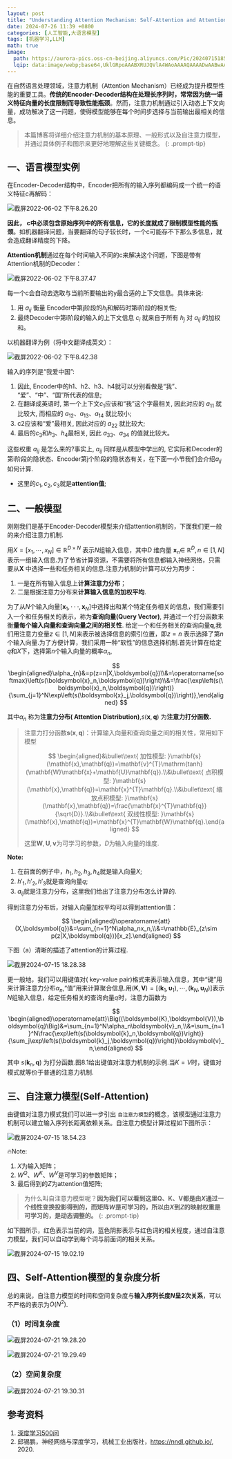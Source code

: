 ```yaml
---
layout: post
title: "Understanding Attention Mechanism: Self-Attention and Attention Models"
date: 2024-07-26 11:39 +0800
categories: [人工智能,大语言模型]
tags: [机器学习,LLM]
math: true
image:
  path: https://aurora-pics.oss-cn-beijing.aliyuncs.com/Pic/202407151855074.png
  lqip: data:image/webp;base64,UklGRpoAAABXRUJQVlA4WAoAAAAQAAAADwAABwAAQUxQSDIAAAARL0AmbZurmr57yyIiqE8oiG0bejIYEQTgqiDA9vqnsUSI6H+oAERp2HZ65qP/VIAWAFZQOCBCAAAA8AEAnQEqEAAIAAVAfCWkAALp8sF8rgRgAP7o9FDvMCkMde9PK7euH5M1m6VWoDXf2FkP3BqV0ZYbO6NA/VFIAAAA
---
```

在自然语言处理领域，注意力机制（Attention Mechanism）已经成为提升模型性能的重要工具。**传统的Encoder-Decoder结构在处理长序列时，常常因为统一语义特征向量的长度限制而导致性能瓶颈**。然而，注意力机制通过引入动态上下文向量，成功解决了这一问题，使得模型能够在每个时间步选择与当前输出最相关的信息。

> 本篇博客将详细介绍注意力机制的基本原理、一般形式以及自注意力模型，并通过具体例子和图示来更好地理解这些关键概念。
> {: .prompt-tip}

## 一、语言模型实例

在Encoder-Decoder结构中，Encoder把所有的输入序列都编码成一个统一的语义特征c再解码：

![截屏2022-06-02 下午8.26.20](https://aurora-pics.oss-cn-beijing.aliyuncs.com/Pic/202405262030938.png)

**因此， c中必须包含原始序列中的所有信息，它的长度就成了限制模型性能的瓶颈**。如机器翻译问题，当要翻译的句子较长时，一个c可能存不下那么多信息，就会造成翻译精度的下降。

**Attention机制**通过在每个时间输入不同的c来解决这个问题，下图是带有Attention机制的Decoder：

![截屏2022-06-02 下午8.37.47](https://aurora-pics.oss-cn-beijing.aliyuncs.com/Pic/202405281637491.png)

每一个c会自动去选取与当前所要输出的y最合适的上下文信息。具体来说:

1. 用 $a_{i j}$ 衡量 Encoder中第j阶段的$h_j$和解码时第i阶段的相关性;
2. 最终Decoder中第i阶段的输入的上下文信息 $c_{i}$ 就来自于所有 $h_{j}$ 对 $a_{i j}$ 的加权和。

以机器翻译为例（将中文翻译成英文）：

![截屏2022-06-02 下午8.42.38](https://aurora-pics.oss-cn-beijing.aliyuncs.com/Pic/202405281637341.png)

输入的序列是“我爱中国”:

1. 因此, Encoder中的h1、h2、h3、h4就可以分别看做是“我”、 “爱”、“中”、“国”所代表的信息;
2. 在翻译成英语时, 第一个上下文$c_1$应该和“我”这个字最相关, 因此对应的 $a_{11}$ 就比较大, 而相应的 $a_{12} 、 a_{13} 、 a_{14}$ 就比较小;
3. c2应该和“爱”最相关, 因此对应的 $a_{22}$ 就比较大;
4. 最后的$c_3$和$h_3、h_4$最相关, 因此 $a_{33} 、 a_{34}$ 的值就比较大。

这些权重 $a_{i j}$ 是怎么来的?事实上, $a_{i j}$ 同样是从模型中学出的, 它实际和Decoder的第i阶段的隐状态、Encoder第j个阶段的隐状态有关，在下面一小节我们会介绍$a_{ij}$如何计算.

+ 这里的$c_1,c_2,c_3$就是**attention值**;

## 二、一般模型

刚刚我们是基于Encoder-Decoder模型来介绍attention机制的，下面我们更一般的来介绍注意力机制.

用$X=[x_1,\cdots,x_N]\in\mathbb{R}^{D\times N}$ 表示$N$组输入信息，其中$D$ 维向量 $\boldsymbol{x}_n\in$ $\mathbb{R}^D,n\in[1,N]$表示一组输入信息.为了节省计算资源，不需要将所有信息都输入神经网络，只需要从$\boldsymbol X$ 中选择一些和任务相关的信息.注意力机制的计算可以分为两步：

1. 一是在所有输入信息上**计算注意力分布**；
2. 二是根据注意力分布来**计算输入信息的加权平均**.

为了从$N$个输入向量$[\boldsymbol x_1,\cdotp\cdotp\cdotp,\boldsymbol x_N]$中选择出和某个特定任务相关的信息，我们需要引入一个和任务相关的表示，称为**查询向量(Query Vector)**, 并通过一个打分函数来衡**量每个输入向量和查询向量之间的相关性**.
给定一个和任务相关的查询向量$\boldsymbol q$,我们用注意力变量$z\in[1,N]$来表示被选择信息的索引位置，即$z=n$ 表示选择了第$n$ 个输入向量.为了方便计算，我们采用一种“软性”的信息选择机制.首先计算在给定$q$和$X$下，选择第$n$个输入向量的概率$\alpha_n$,

$$
\begin{aligned}\alpha_{n}&=p(z=n|X,\boldsymbol{q})\\&=\operatorname{softmax}\left(s(\boldsymbol{x}_n,\boldsymbol{q})\right)\\&=\frac{\exp\left(s(\boldsymbol{x}_n,\boldsymbol{q})\right)}{\sum_{j=1}^N\exp\left(s(\boldsymbol{x}_j,\boldsymbol{q})\right)},\end{aligned}
$$

其中$\alpha_n$ 称为**注意力分布( Attention Distribution)**,$s(\boldsymbol x,\boldsymbol{q})$ 为**注意力打分函数.**

> 注意力打分函数$\mathbf{s}(\mathbf{x},\mathbf{q})$：计算输入向量和查询向量之间的相关性，常用如下模型
>
> $$
> \begin{aligned}&\bullet\text{ 加性模型: }\mathbf{s}(\mathbf{x},\mathbf{q})=\mathbf{v}^{T}\mathrm{tanh}(\mathbf{W}\mathbf{x}+\mathbf{U}\mathbf{q}).\\&\bullet\text{ 点积模型: }\mathbf{s}(\mathbf{x},\mathbf{q})=\mathbf{x}^{T}\mathbf{q}.\\&\bullet\text{ 缩放点积模型: }\mathbf{s}(\mathbf{x},\mathbf{q})=\frac{\mathbf{x}^{T}\mathbf{q}}{\sqrt{D}}.\\&\bullet\text{ 双线性模型: }\mathbf{s}(\mathbf{x},\mathbf{q})=\mathbf{x}^{T}\mathbf{W}\mathbf{q}.\end{aligned}
> $$
>
> 这里$\mathbf{W},\mathbf{U},\mathbf{v}$为可学习的参数，$D$为输入向量的维度.

**Note:**

1. 在前面的例子中，$h_1,h_2,h_3,h_4$就是输入向量$X$;
2. $h'_1,h'_2,h'_3$就是查询向量$q$;
3. $a_{ij}$就是注意力分布，这里我们给出了注意力分布怎么计算的.

得到注意力分布后，对输入向量加权平均可以得到attention值：

$$
\begin{aligned}\operatorname{att}(X,\boldsymbol{q})&=\sum_{n=1}^N\alpha_nx_n,\\&=\mathbb{E}_{z\sim p(z|X,\boldsymbol{q})}[x_z].\end{aligned}
$$

下图（a）清晰的描述了attention的计算过程.

![截屏2024-07-15 18.28.38](https://aurora-pics.oss-cn-beijing.aliyuncs.com/Pic/202407151828526.png)

更一般地，我们可以用键值对( key-value pair)格式来表示输入信息，其中“键”用来计算注意力分布$\alpha_n$,“值”用来计算聚合信息.用$\left(\boldsymbol{K},\boldsymbol{V}\right)=\left[\left(\boldsymbol{k}_1,\boldsymbol{\upsilon}_1\right),\cdots,\left(\boldsymbol{k}_N,\boldsymbol{\upsilon}_N\right)\right]$表示$N$组输入信息，给定任务相关的查询向量$q$时，注意力函数为

$$
\begin{aligned}\operatorname{att}\Big((\boldsymbol{K},\boldsymbol{V}),\boldsymbol{q}\Big)&=\sum_{n=1}^N\alpha_n\boldsymbol{v}_n,\\&=\sum_{n=1}^N\frac{\exp\left(s(\boldsymbol{k}_n,\boldsymbol{q})\right)}{\sum_j\exp\left(s(\boldsymbol{k}_j,\boldsymbol{q})\right)}\boldsymbol{v}_n,\end{aligned}
$$

其中 $s(\boldsymbol{k}_n,\boldsymbol{q})$ 为打分函数.图8.1给出键值对注意力机制的示例.当$K=V$时，键值对模式就等价于普通的注意力机制.

## 三、自注意力模型(Self-Attention)

由键值对注意力模式我们可以进一步引出 `自注意力模型`的概念，该模型通过注意力机制可以建立输入序列长距离依赖关系。自注意力模型计算过程如下图所示：

![截屏2024-07-15 18.54.23](https://aurora-pics.oss-cn-beijing.aliyuncs.com/Pic/202407151855074.png)

🔥Note:

1. $X$为输入矩阵；
2. $W^Q、W^K、W^V$是可学习的参数矩阵；
3. 最后得到的$Z$为attention值矩阵;

> 为什么叫自注意力模型呢？**因为我们可以看到这里Q、K、V都是由$X$通过一个线性变换投影得到的，而矩阵$W$是可学习的，所以由$X$到$Z$的映射权重是可学习的，是动态调整的。**
> {: .prompt-tip}

如下图所示，红色表示当前的词，蓝色阴影表示与红色词的相关程度，通过自注意力模型，我们可以自动学到每个词与前面词的相关关系。

![截屏2024-07-15 19.02.19](https://aurora-pics.oss-cn-beijing.aliyuncs.com/Pic/202407151902576.png)

## 四、Self-Attention模型的复杂度分析

总的来说，自注意力模型的时间和空间复杂度与**输入序列长度$N$呈2次关系**，可以不严格的表示为$O(N^2)$.

### （1）时间复杂度

![截屏2024-07-21 19.28.20](https://aurora-pics.oss-cn-beijing.aliyuncs.com/Pic/202407211928934.png)

![截屏2024-07-21 19.29.49](https://aurora-pics.oss-cn-beijing.aliyuncs.com/Pic/202407211929340.png)

### （2）空间复杂度

![截屏2024-07-21 19.30.31](https://aurora-pics.oss-cn-beijing.aliyuncs.com/Pic/202407211930137.png)

## 参考资料

1. [深度学习500问](https://github.com/scutan90/DeepLearning-500-questions)
2. 邱锡鹏，神经网络与深度学习，机械工业出版社，https://nndl.github.io/, 2020.
